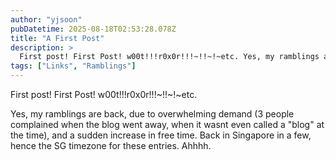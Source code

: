 ```yaml
---
author: "yjsoon"
pubDatetime: 2025-08-18T02:53:28.078Z
title: "A First Post"
description: >
  First post! First Post! w00t!!!r0x0r!!!~!!~!~etc. Yes, my ramblings are back, due to overwhelming demand (3 people complained when the blog went away...
tags: ["Links", "Ramblings"]
---
```






First post! First Post! w00t!!!r0x0r!!!~!!~!~etc.  
  
Yes, my ramblings are back, due to overwhelming demand (3 people complained when the blog went away, when it wasnt even called a "blog" at the time), and a sudden increase in free time. Back in Singapore in a few, hence the SG timezone for these entries. Ahhhh.